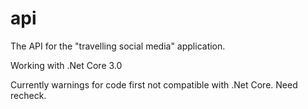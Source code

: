 # api
The API for the "travelling social media" application.

Working with .Net Core 3.0

Currently warnings for code first not compatible with .Net Core. Need recheck.
